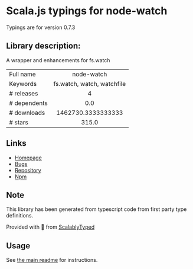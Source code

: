 
# Scala.js typings for node-watch

Typings are for version 0.7.3

## Library description:
A wrapper and enhancements for fs.watch

|                    |                 |
| ------------------ | :-------------: |
| Full name          | node-watch |
| Keywords           | fs.watch, watch, watchfile |
| # releases         | 4 |
| # dependents       | 0.0 |
| # downloads        | 1462730.3333333333 |
| # stars            | 315.0 |

## Links
- [Homepage](https://github.com/yuanchuan/node-watch#readme)
- [Bugs](https://github.com/yuanchuan/node-watch/issues)
- [Repository](https://github.com/yuanchuan/node-watch)
- [Npm](https://www.npmjs.com/package/node-watch)
    


## Note
This library has been generated from typescript code from first party type definitions.

Provided with :purple_heart: from [ScalablyTyped](https://github.com/oyvindberg/ScalablyTyped)

## Usage
See [the main readme](../../readme.md) for instructions.


